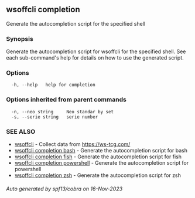 ## wsoffcli completion

Generate the autocompletion script for the specified shell

### Synopsis

Generate the autocompletion script for wsoffcli for the specified shell.
See each sub-command's help for details on how to use the generated script.


### Options

```
  -h, --help   help for completion
```

### Options inherited from parent commands

```
  -n, --neo string     Neo standar by set
  -s, --serie string   serie number
```

### SEE ALSO

* [wsoffcli](../README.md)	 - Collect data from https://ws-tcg.com/
* [wsoffcli completion bash](doc/wsoffcli_completion_bash.md)	 - Generate the autocompletion script for bash
* [wsoffcli completion fish](doc/wsoffcli_completion_fish.md)	 - Generate the autocompletion script for fish
* [wsoffcli completion powershell](doc/wsoffcli_completion_powershell.md)	 - Generate the autocompletion script for powershell
* [wsoffcli completion zsh](doc/wsoffcli_completion_zsh.md)	 - Generate the autocompletion script for zsh

###### Auto generated by spf13/cobra on 16-Nov-2023
